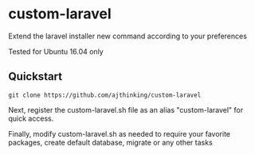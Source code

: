 # custom-laravel
Extend the laravel installer new command according to your preferences

Tested for Ubuntu 16.04 only

## Quickstart
```
git clone https://github.com/ajthinking/custom-laravel
```
Next, register the custom-laravel.sh file as an alias "custom-laravel" for quick access.

Finally, modify custom-laravel.sh as needed to require your favorite packages, create default database, migrate or any other tasks
